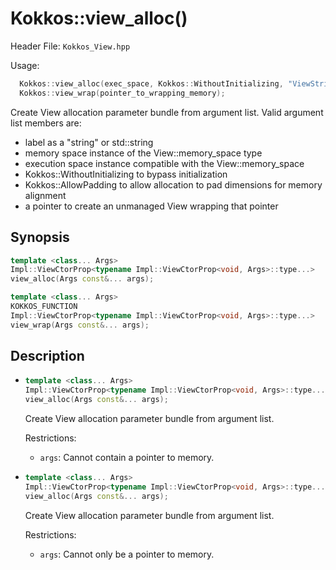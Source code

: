 # Kokkos::view_alloc()

Header File: `Kokkos_View.hpp`

Usage:
```c++
  Kokkos::view_alloc(exec_space, Kokkos::WithoutInitializing, "ViewString");
  Kokkos::view_wrap(pointer_to_wrapping_memory);
```

Create View allocation parameter bundle from argument list. Valid argument list members are:
 * label as a "string" or std::string
 * memory space instance of the View::memory_space type
 * execution space instance compatible with the View::memory_space
 * Kokkos::WithoutInitializing to bypass initialization
 * Kokkos::AllowPadding to allow allocation to pad dimensions for memory alignment
 * a pointer to create an unmanaged View wrapping that pointer

## Synopsis

```cpp
template <class... Args>
Impl::ViewCtorProp<typename Impl::ViewCtorProp<void, Args>::type...>
view_alloc(Args const&... args);

template <class... Args>
KOKKOS_FUNCTION
Impl::ViewCtorProp<typename Impl::ViewCtorProp<void, Args>::type...>
view_wrap(Args const&... args);
```

## Description

* ```cpp
  template <class... Args>
  Impl::ViewCtorProp<typename Impl::ViewCtorProp<void, Args>::type...>
  view_alloc(Args const&... args);
  ```
  Create View allocation parameter bundle from argument list.

  Restrictions:
  * `args`: Cannot contain a pointer to memory.

* ```cpp
  template <class... Args>
  Impl::ViewCtorProp<typename Impl::ViewCtorProp<void, Args>::type...>
  view_alloc(Args const&... args);
  ```
  Create View allocation parameter bundle from argument list.

  Restrictions:
  * `args`: Cannot only be a pointer to memory.
